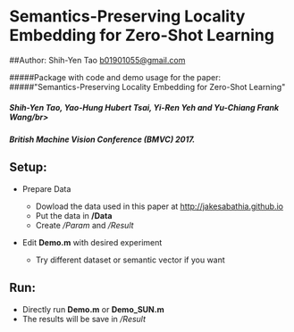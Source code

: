 Semantics-Preserving Locality Embedding for Zero-Shot Learning
=========================
##Author: Shih-Yen Tao <b01901055@gmail.com>

#####Package with code and demo usage for the paper:</br>
#####"Semantics-Preserving Locality Embedding for Zero-Shot Learning"</br>
#####    Shih-Yen Tao, Yao-Hung Hubert Tsai, Yi-Ren Yeh and Yu-Chiang Frank Wang/br>
#####    British Machine Vision Conference (BMVC) 2017.

Setup:
------
- Prepare Data
	- Dowload the data used in this paper at <http://jakesabathia.github.io>
    - Put the data in **/Data**
    - Create */Param* and */Result*

- Edit **Demo.m** with desired experiment
    - Try different dataset or semantic vector if you want

Run:
-----
- Directly run **Demo.m** or **Demo_SUN.m**
- The results will be save in */Result*
